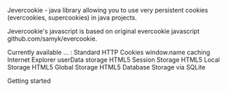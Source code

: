 Jevercookie - java library allowing you to use very persistent cookies (evercookies, supercookies) in java projects.

Jevercookie's javascript is based on original evercookie javascript github.com/samyk/evercookie. 


Currently available ... :
Standard HTTP Cookies
window.name caching
Internet Explorer userData storage
HTML5 Session Storage
HTML5 Local Storage
HTML5 Global Storage
HTML5 Database Storage via SQLite


Getting started

